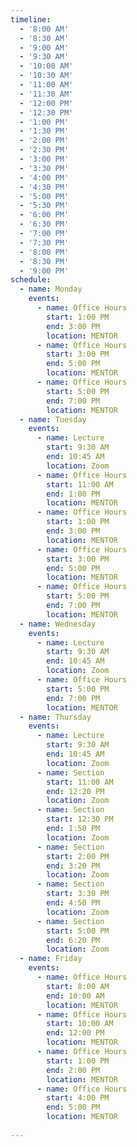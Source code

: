 ```yaml
---
timeline:
  - '8:00 AM'
  - '8:30 AM'
  - '9:00 AM'
  - '9:30 AM'
  - '10:00 AM'
  - '10:30 AM'
  - '11:00 AM'
  - '11:30 AM'
  - '12:00 PM'
  - '12:30 PM'
  - '1:00 PM'
  - '1:30 PM'
  - '2:00 PM'
  - '2:30 PM'
  - '3:00 PM'
  - '3:30 PM'
  - '4:00 PM'
  - '4:30 PM'
  - '5:00 PM'
  - '5:30 PM'
  - '6:00 PM'
  - '6:30 PM'
  - '7:00 PM'
  - '7:30 PM'
  - '8:00 PM'
  - '8:30 PM'
  - '9:00 PM'
schedule:
  - name: Monday
    events:
      - name: Office Hours
        start: 1:00 PM
        end: 3:00 PM
        location: MENTOR
      - name: Office Hours
        start: 3:00 PM
        end: 5:00 PM
        location: MENTOR
      - name: Office Hours
        start: 5:00 PM
        end: 7:00 PM
        location: MENTOR
  - name: Tuesday
    events:
      - name: Lecture
        start: 9:30 AM
        end: 10:45 AM
        location: Zoom
      - name: Office Hours
        start: 11:00 AM
        end: 1:00 PM
        location: MENTOR
      - name: Office Hours
        start: 1:00 PM
        end: 3:00 PM
        location: MENTOR
      - name: Office Hours
        start: 3:00 PM
        end: 5:00 PM
        location: MENTOR
      - name: Office Hours
        start: 5:00 PM
        end: 7:00 PM
        location: MENTOR
  - name: Wednesday
    events:
      - name: Lecture
        start: 9:30 AM
        end: 10:45 AM
        location: Zoom
      - name: Office Hours
        start: 5:00 PM
        end: 7:00 PM
        location: MENTOR
  - name: Thursday
    events:
      - name: Lecture
        start: 9:30 AM
        end: 10:45 AM
        location: Zoom
      - name: Section
        start: 11:00 AM
        end: 12:20 PM
        location: Zoom
      - name: Section
        start: 12:30 PM
        end: 1:50 PM
        location: Zoom
      - name: Section
        start: 2:00 PM
        end: 3:20 PM
        location: Zoom
      - name: Section
        start: 3:30 PM
        end: 4:50 PM
        location: Zoom
      - name: Section
        start: 5:00 PM
        end: 6:20 PM
        location: Zoom
  - name: Friday
    events:
      - name: Office Hours
        start: 8:00 AM
        end: 10:00 AM
        location: MENTOR
      - name: Office Hours
        start: 10:00 AM
        end: 12:00 PM
        location: MENTOR
      - name: Office Hours
        start: 1:00 PM
        end: 2:00 PM
        location: MENTOR
      - name: Office Hours
        start: 4:00 PM
        end: 5:00 PM
        location: MENTOR
  
---
```


